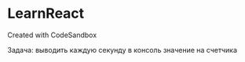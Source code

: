 # LearnReact
Created with CodeSandbox

Задача: выводить каждую секунду в консоль значение на счетчика
